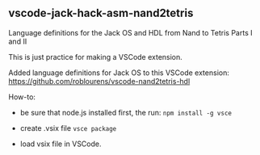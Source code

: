 ## vscode-jack-hack-asm-nand2tetris

Language definitions for the Jack OS and HDL from Nand to Tetris Parts I and II

This is just practice for making a VSCode extension.

Added language definitions for Jack OS to this VSCode extension:
https://github.com/roblourens/vscode-nand2tetris-hdl

How-to:
- be sure that node.js installed first, the run:
`npm install -g vsce`

- create .vsix file 
`vsce package`

- load vsix file in VSCode.